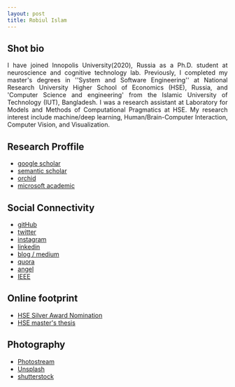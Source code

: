```yaml
---
layout: post
title: Robiul Islam 
---
```


## Shot bio


<p style='text-align: justify;'> I have joined Innopolis University(2020), Russia as a Ph.D. student at neuroscience and cognitive technology lab. Previously, I completed my master's degrees in ''System and Software Engineering'' at  National Research University Higher School of Economics (HSE), Russia, and 'Computer Science and engineering' from the Islamic University of Technology (IUT), Bangladesh. I was a research assistant at Laboratory for Models and Methods of Computational Pragmatics at HSE. My research interest include machine/deep learning,  Human/Brain-Computer Interaction,  Computer Vision, and Visualization.
</p>


## Research Proffile 

- [google scholar](https://scholar.google.com/citations?user=gjOAjPUAAAAJ&hl=en&authuser=1)
- [semantic scholar](https://www.semanticscholar.org/author/Robiul-Islam/51314321)
- [orchid](orcid.org/0000-0002-3704-8409)
- [microsoft academic](https://academic.microsoft.com/profile/j09i12g8-5355-4889-8e5g-ehj5i2h080e0/RobiulIslam/institutions?pi=1)


## Social Connectivity 

- [gitHub](https://github.com/connect2robiul)
- [twitter](https://twitter.com/connect2robiul)
- [instagram](https://www.instagram.com/connect2robiul/)
- [linkedin](https://www.linkedin.com/in/connect2robiul/)
- [blog / medium](https://medium.com/@connect2robiul)
- [quora](https://www.quora.com/profile/Robiul-Islam-1)
- [angel](https://angel.co/connect2robiul)
- [IEEE](https://ieee-collabratec.ieee.org/app/p/connect2robiul)

## Online footprint 

- [HSE Silver Award Nomination](https://www.hse.ru/gold/cm/silver/2019/robiul)
- [HSE master's thesis](https://www.hse.ru/en/edu/vkr/366819729)

## Photography 

- [Photostream](https://www.flickr.com/photos/connect2robiul/)
- [Unsplash](https://unsplash.com/@connect2robiul)
- [shutterstock](https://www.shutterstock.com/g/conenct2robiul?rid=260163502)
